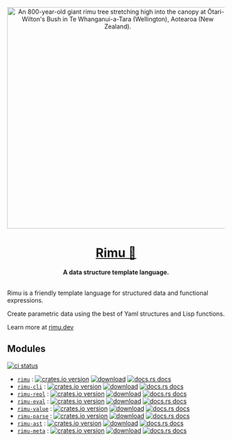 <div align="center">
  <img
    src="./docs/public/rimu-tree-768x1024.jpg"
    alt="An 800-year-old giant rimu tree stretching high into the canopy at Ōtari-Wilton's Bush in Te Whanganui-a-Tara (Wellington), Aotearoa (New Zealand)."
    height="512px"
  />
</div>

<h1 align="center">
  <a href="https://rimu.dev">
    Rimu 🌱
  </a>
</h1>

<div align="center">
  <strong>
    A data structure template language.
  </strong>
</div>

<br />

Rimu is a friendly template language for structured data and functional expressions.

Create parametric data using the best of Yaml structures and Lisp functions.

Learn more at [rimu.dev](https://rimu.dev)

## Modules

[![ci status](https://img.shields.io/github/actions/workflow/status/ahdinosaur/rimu/rust.yml?branch=main&style=flat-square)](https://github.com/ahdinosaur/rimu/actions/workflows/rust.yml)

- [`rimu`](./rimu/) : [![crates.io version](https://img.shields.io/crates/v/rimu.svg?style=flat-square)](https://crates.io/crates/rimu) [![download](https://img.shields.io/crates/d/rimu.svg?style=flat-square)](https://crates.io/crates/rimu) [![docs.rs docs](https://img.shields.io/badge/docs-latest-blue.svg?style=flat-square)](https://docs.rs/rimu)
- [`rimu-cli`](./rimu-cli) : [![crates.io version](https://img.shields.io/crates/v/rimu-cli.svg?style=flat-square)](https://crates.io/crates/rimu-cli) [![download](https://img.shields.io/crates/d/rimu-cli.svg?style=flat-square)](https://crates.io/crates/rimu-cli) [![docs.rs docs](https://img.shields.io/badge/docs-latest-blue.svg?style=flat-square)](https://docs.rs/rimu-cli)
- [`rimu-repl`](./rimu-repl) : [![crates.io version](https://img.shields.io/crates/v/rimu-repl.svg?style=flat-square)](https://crates.io/crates/rimu-repl) [![download](https://img.shields.io/crates/d/rimu-repl.svg?style=flat-square)](https://crates.io/crates/rimu-repl) [![docs.rs docs](https://img.shields.io/badge/docs-latest-blue.svg?style=flat-square)](https://docs.rs/rimu-repl)
- [`rimu-eval`](./rimu-eval) : [![crates.io version](https://img.shields.io/crates/v/rimu-eval.svg?style=flat-square)](https://crates.io/crates/rimu-eval) [![download](https://img.shields.io/crates/d/rimu-eval.svg?style=flat-square)](https://crates.io/crates/rimu-eval) [![docs.rs docs](https://img.shields.io/badge/docs-latest-blue.svg?style=flat-square)](https://docs.rs/rimu-eval)
- [`rimu-value`](./rimu-value) : [![crates.io version](https://img.shields.io/crates/v/rimu-value.svg?style=flat-square)](https://crates.io/crates/rimu-value) [![download](https://img.shields.io/crates/d/rimu-value.svg?style=flat-square)](https://crates.io/crates/rimu-value) [![docs.rs docs](https://img.shields.io/badge/docs-latest-blue.svg?style=flat-square)](https://docs.rs/rimu-value)
- [`rimu-parse`](./rimu-parse) : [![crates.io version](https://img.shields.io/crates/v/rimu-parse.svg?style=flat-square)](https://crates.io/crates/rimu-parse) [![download](https://img.shields.io/crates/d/rimu-parse.svg?style=flat-square)](https://crates.io/crates/rimu-parse) [![docs.rs docs](https://img.shields.io/badge/docs-latest-blue.svg?style=flat-square)](https://docs.rs/rimu-parse)
- [`rimu-ast`](./rimu-ast) : [![crates.io version](https://img.shields.io/crates/v/rimu-ast.svg?style=flat-square)](https://crates.io/crates/rimu-ast) [![download](https://img.shields.io/crates/d/rimu-ast.svg?style=flat-square)](https://crates.io/crates/rimu-ast) [![docs.rs docs](https://img.shields.io/badge/docs-latest-blue.svg?style=flat-square)](https://docs.rs/rimu-ast)
- [`rimu-meta`](./rimu-meta) : [![crates.io version](https://img.shields.io/crates/v/rimu-meta.svg?style=flat-square)](https://crates.io/crates/rimu-meta) [![download](https://img.shields.io/crates/d/rimu-meta.svg?style=flat-square)](https://crates.io/crates/rimu-meta) [![docs.rs docs](https://img.shields.io/badge/docs-latest-blue.svg?style=flat-square)](https://docs.rs/rimu-meta)
